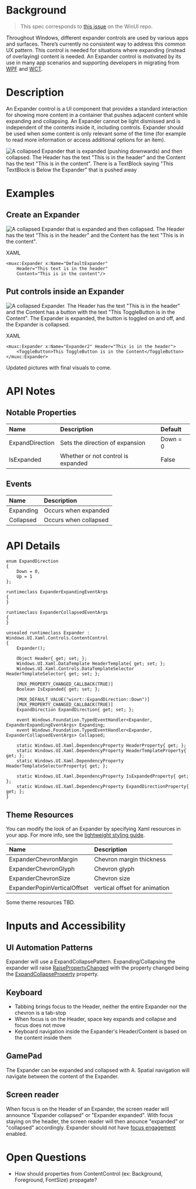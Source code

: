 <!-- The purpose of this spec is to describe a new feature and
its APIs that make up a new feature in WinUI. -->

<!-- There are two audiences for the spec. The first are people
that want to evaluate and give feedback on the API, as part of
the submission process.  When it's complete
it will be incorporated into the public documentation at
docs.microsoft.com (http://docs.microsoft.com/uwp/toolkits/winui/).
Hopefully we'll be able to copy it mostly verbatim.
So the second audience is everyone that reads there to learn how
and why to use this API. -->

# Background
<!-- Use this section to provide background context for the new API(s) 
in this spec. -->

<!-- This section and the appendix are the only sections that likely
do not get copied to docs.microsoft.com; they're just an aid to reading this spec. -->

<!-- If you're modifying an existing API, included a link here to the
existing page(s) -->

<!-- For example, this section is a place to explain why you're adding this API rather than
modifying an existing API. -->

<!-- For example, this is a place to provide a brief explanation of some dependent
area, just explanation enough to understand this new API, rather than telling
the reader "go read 100 pages of background information posted at ...". -->
 > This spec corresponds to [this issue](https://github.com/microsoft/microsoft-ui-xaml/issues/3279) on the WinUI repo. 

Throughout Windows, different expander controls are used by various apps and surfaces. There’s currently no consistent way to address this common UX pattern. This control is needed for situations where expanding (instead of overlaying) content is needed.  An Expander control is motivated by its use in many app scenarios and supporting developers in migrating from [WPF](https://docs.microsoft.com/en-us/dotnet/desktop/wpf/controls/expander-overview?view=netframeworkdesktop-4.8) and [WCT](https://docs.microsoft.com/en-us/windows/communitytoolkit/controls/expander).  

# Description
<!-- Use this section to provide a brief description of the feature.
For an example, see the introduction to the PasswordBox control 
(http://docs.microsoft.com/windows/uwp/design/controls-and-patterns/password-box). -->
An Expander control is a UI component that provides a standard interaction for showing more content in a container that pushes adjacent content while expanding and collapsing. An Expander cannot be light dismissed and is independent of the contents inside it, including controls. Expander should be used when some content is only relevant some of the time (for example to read more information or access additional options for an item). 

![A collapsed Expander that is expanded (pushing downwards) and then collapsed. The Header has the text "This is in the header" and the Content has the text "This is in the content". There is a TextBlock saying "This TextBlock is Below the Expander" that is pushed away](images/Expander_with_textblock.gif)
# Examples
<!-- Use this section to explain the features of the API, showing
example code with each description. The general format is: 
  feature explanation,
  example code
  feature explanation,
  example code
  etc.-->
  
<!-- Code samples should be in C# and/or C++/WinRT -->

<!-- As an example of this section, see the Examples section for the PasswordBox control 
(https://docs.microsoft.com/windows/uwp/design/controls-and-patterns/password-box#examples). -->

## Create an Expander

![A collapsed Expander that is expanded and then collapsed. The Header has the text "This is in the header" and the Content has the text "This is in the content".](images/Expander.gif)

XAML
~~~~
<muxc:Expander x:Name="DefaultExpander" 
    Header="This text is in the header" 
    Content="This is in the content"/>
~~~~
## Put controls inside an Expander
![A collapsed Expander. The Header has the text "This is in the header" and the Content has a button with the text "This ToggleButton is in the Content". The Expander is expanded, the button is toggled on and off, and the Expander is collapsed. ](images/Expander_togglebutton.gif)

XAML
~~~~
<muxc:Expander x:Name="Expander2" Header="This is in the header"> 
    <ToggleButton>This ToggleButton is in the Content</ToggleButton>
</muxc:Expander>
~~~~

Updated pictures with final visuals to come. 

# API Notes
<!-- Option 1: Give a one or two line description of each API (type
and member), or at least the ones that aren't obvious
from their name.  These descriptions are what show up
in IntelliSense. For properties, specify the default value of the property if it
isn't the type's default (for example an int-typed property that doesn't default to zero.) -->

<!-- Option 2: Put these descriptions in the below API Details section,
with a "///" comment above the member or type. -->
## Notable Properties
| Name | Description | Default |
| :---------- | :------- | :------- |
| ExpandDirection | Sets the direction of expansion | Down = 0 |
| IsExpanded | Whether or not control is expanded | False |

## Events
| Name | Description | 
| :---------- | :------- | 
| Expanding | Occurs when expanded |
| Collapsed| Occurs when collapsed |

# API Details
<!-- The exact API, in MIDL3 format (https://docs.microsoft.com/en-us/uwp/midl-3/) -->
~~~~
enum ExpandDirection
{
    Down = 0,
    Up = 1
};

runtimeclass ExpanderExpandingEventArgs
{
}

runtimeclass ExpanderCollapsedEventArgs
{
}
 
unsealed runtimeclass Expander : Windows.UI.Xaml.Controls.ContentControl
{
    Expander();

    Object Header{ get; set; };
    Windows.UI.Xaml.DataTemplate HeaderTemplate{ get; set; };
    Windows.UI.Xaml.Controls.DataTemplateSelector HeaderTemplateSelector{ get; set; };

    [MUX_PROPERTY_CHANGED_CALLBACK(TRUE)]
    Boolean IsExpanded{ get; set; };

    [MUX_DEFAULT_VALUE("winrt::ExpandDirection::Down")]
    [MUX_PROPERTY_CHANGED_CALLBACK(TRUE)]
    ExpandDirection ExpandDirection{ get; set; };

    event Windows.Foundation.TypedEventHandler<Expander, ExpanderExpandingEventArgs> Expanding;
    event Windows.Foundation.TypedEventHandler<Expander, ExpanderCollapsedEventArgs> Collapsed;

    static Windows.UI.Xaml.DependencyProperty HeaderProperty{ get; };
    static Windows.UI.Xaml.DependencyProperty HeaderTemplateProperty{ get; };
    static Windows.UI.Xaml.DependencyProperty HeaderTemplateSelectorProperty{ get; };

    static Windows.UI.Xaml.DependencyProperty IsExpandedProperty{ get; };
    static Windows.UI.Xaml.DependencyProperty ExpandDirectionProperty{ get; };
}
~~~~

## Theme Resources
You can modify the look of an Expander by specifying Xaml resources in your app. For more info, see the [lightweight styling guide](https://docs.microsoft.com/en-us/windows/uwp/design/controls-and-patterns/xaml-styles#lightweight-styling).

| Name| Description | 
| :---------- | :------- | 
| ExpanderChevronMargin | Chevron margin thickness| 
| ExpanderChevronGlyph | Chevron glyph| 
| ExpanderChevronSize | Chevron size|
| ExpanderPopinVerticalOffset | vertical offset for animation| 

Some theme resources TBD.

# Inputs and Accessibility
## UI Automation Patterns
Expander will use a ExpandCollapsePattern. Expanding/Collapsing the expander will raise [RaisePropertyChanged](https://docs.microsoft.com/en-us/uwp/api/windows.ui.xaml.automation.peers.automationpeer.raisepropertychangedevent?view=winrt-19041) with the property changed being the [ExpandCollapseProperty](https://docs.microsoft.com/en-us/uwp/api/windows.ui.xaml.automation.expandcollapsepatternidentifiers.expandcollapsestateproperty?view=winrt-19041) property.

## Keyboard
* Tabbing brings focus to the Header, neither the entire Expander nor the chevron is a tab-stop
* When focus is on the Header, space key expands and collapse and focus does not move
* Keyboard navigation inside the Expander's Header/Content is based on the content inside them

## GamePad
The Expander can be expanded and collapsed with A. Spatial navigation will navigate between the content of the Expander. 

## Screen reader
When focus is on the Header of an Expander, the screen reader will announce "Expander collapsed" or "Expander expanded". With focus staying on the header, the screen reader will then anounce "expanded" or "collapsed" accordingly. Expander should not have [focus engagement](https://docs.microsoft.com/en-us/windows/uwp/design/input/gamepad-and-remote-interactions#focus-engagement) enabled. 

<!-- # Appendix
<!-- Anything else that you want to write down for posterity, but 
that isn't necessary to understand the purpose and usage of the API.
For example, implementation details. --> 

# Open Questions
* How should properties from ContentControl (ex: Background, Foreground, FontSize) propagate?
